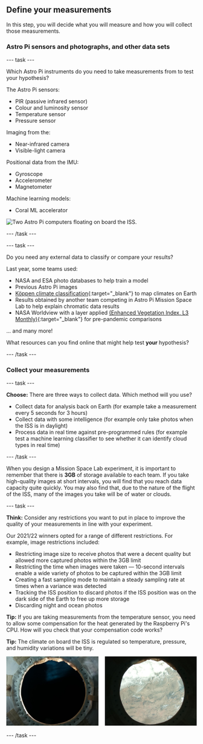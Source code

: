 ## Define your measurements

In this step, you will decide what you will measure and how you will collect those measurements. 

### Astro Pi sensors and photographs, and other data sets

--- task ---

Which Astro Pi instruments do you need to take measurements from to test your hypothesis?

The Astro Pi sensors:
+ PIR (passive infrared sensor)
+ Colour and luminosity sensor
+ Temperature sensor
+ Pressure sensor

Imaging from the:
+ Near-infrared camera
+ Visible-light camera 

Positional data from the IMU:
+ Gyroscope 
+ Accelerometer
+ Magnetometer

Machine learning models:
+ Coral ML accelerator

![Two Astro Pi computers floating on board the ISS.](images/AP_spin.gif)

--- /task ---

--- task ---

Do you need any external data to classify or compare your results?

Last year, some teams used: 

+ NASA and ESA photo databases to help train a model 
+ Previous Astro Pi images
+ [Köppen climate classification](https://en.wikipedia.org/wiki/K%C3%B6ppen_climate_classification){:target="_blank"} to map climates on Earth 
+ Results obtained by another team competing in Astro Pi Mission Space Lab to help explain chromatic data results
+ NASA Worldview with a layer applied [(Enhanced Vegetation Index, L3 Monthly)](https://lpdaac.usgs.gov/products/mod13a3v061/){:target="_blank"} for pre-pandemic comparisons  

... and many more!

What resources can you find online that might help test **your** hypothesis?

--- /task ---

### Collect your measurements

--- task ---

**Choose:** There are three ways to collect data. Which method will you use? 
+ Collect data for analysis back on Earth (for example take a measurement every 5 seconds for 3 hours)
+ Collect data with some intelligence (for example only take photos when the ISS is in daylight)
+ Process data in real time against pre-programmed rules (for example test a machine learning classifier to see whether it can identify cloud types in real time)

--- /task ---

When you design a Mission Space Lab experiment, it is important to remember that there is **3GB** of storage available to each team. If you take high-quality images at short intervals, you will find that you reach data capacity quite quickly. You may also find that, due to the nature of the flight of the ISS, many of the images you take will be of water or clouds.

--- task ---

**Think:** Consider any restrictions you want to put in place to improve the quality of your measurements in line with your experiment. 

Our 2021/22 winners opted for a range of different restrictions. For example, image restrictions included:
+ Restricting image size to receive photos that were a decent quality but allowed more captured photos within the 3GB limit 
+ Restricting the time when images were taken &mdash; 10-second intervals enable a wide variety of photos to be captured within the 3GB limit 
+ Creating a fast sampling mode to maintain a steady sampling rate at times when a variance was detected 
+ Tracking the ISS position to discard photos if the ISS position was on the dark side of the Earth to free up more storage 
+ Discarding night and ocean photos

**Tip:** If you are taking measurements from the temperature sensor, you need to allow some compensation for the heat generated by the Raspberry Pi's CPU. How will you check that your compensation code works?

**Tip:** The climate on board the ISS is regulated so temperature, pressure, and humidity variations will be tiny. 

![Two images, one is most likely to be sea and the other is most likely to be land.](images/land-probability.png)

--- /task ---
